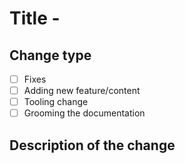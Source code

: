 <!--
  Hello there!,
  Thank you for taking some time out from your busy schedule to improve this content.
  Please update the details below to help understand what value this Issue is adding.
  This helps the reviewer to understand about the changes being added.
-->

# Title - <Add title here>

## Change type

- [ ] Fixes
- [ ] Adding new feature/content
- [ ] Tooling change
- [ ] Grooming the documentation

## Description of the change

<Add the description of the changes here>
